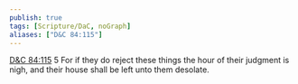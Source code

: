```yaml
---
publish: true
tags: [Scripture/DaC, noGraph]
aliases: ["D&C 84:115"]
---
```

[D&C 84:115](https://churchofjesuschrist.org/study/scriptures/dc-testament/dc/84?lang=eng&id=p115#p115) 5 For if they do reject these things the hour of their judgment is nigh, and their house shall be left unto them desolate.
